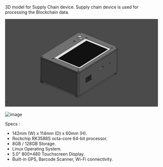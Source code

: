 3D model for Supply Chain device. Supply chain device is used for processing the Blockchain data.

![Screenshot 2023-10-26 112912](https://github.com/iqbalramadhan1102/3D-model/blob/main/supply-chain-device/supplychain-assy.png)

![image](https://github.com/iqbalramadhan1102/3D-model/assets/56419725/fb5e89c4-4822-4969-9120-4a89e10d2041)

Specs :
- 142mm (W) x 114mm (D) x 60mm (H).
- Rockchip RK3588S octa-core 64-bit processor.
- 8GB / 128GB Storage.
- Linux Operating System.
- 5.0" 800*480 Touchscreen Display.
- Built-in GPS, Barcode Scanner, Wi-Fi connectivity.
